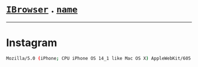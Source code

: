 # [`IBrowser`](/api/main/get-browser.md) . [`name`](../name.md)
---
# Instagram

```sh
Mozilla/5.0 (iPhone; CPU iPhone OS 14_1 like Mac OS X) AppleWebKit/605.1.15 (KHTML, like Gecko) Mobile/15E148 Instagram 142.0.0.22.109 (iPhone12,5; iOS 14_1; en_US; en-US; scale=3.00; 1242x2688; 214888322) NW/1
```